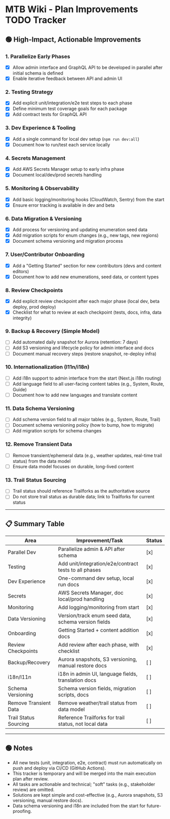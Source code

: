 # MTB Wiki - Plan Improvements TODO Tracker

## 🟢 High-Impact, Actionable Improvements

### 1. **Parallelize Early Phases**
- [x] Allow admin interface and GraphQL API to be developed in parallel after initial schema is defined
- [x] Enable iterative feedback between API and admin UI

### 2. **Testing Strategy**
- [x] Add explicit unit/integration/e2e test steps to each phase
- [x] Define minimum test coverage goals for each package
- [x] Add contract tests for GraphQL API

### 3. **Dev Experience & Tooling**
- [x] Add a single command for local dev setup (`npm run dev:all`)
- [x] Document how to run/test each service locally

### 4. **Secrets Management**
- [x] Add AWS Secrets Manager setup to early infra phase
- [x] Document local/dev/prod secrets handling

### 5. **Monitoring & Observability**
- [x] Add basic logging/monitoring hooks (CloudWatch, Sentry) from the start
- [x] Ensure error tracking is available in dev and beta

### 6. **Data Migration & Versioning**
- [x] Add process for versioning and updating enumeration seed data
- [x] Add migration scripts for enum changes (e.g., new tags, new regions)
- [x] Document schema versioning and migration process

### 7. **User/Contributor Onboarding**
- [x] Add a "Getting Started" section for new contributors (devs and content editors)
- [x] Document how to add new enumerations, seed data, or content types

### 8. **Review Checkpoints**
- [x] Add explicit review checkpoint after each major phase (local dev, beta deploy, prod deploy)
- [x] Checklist for what to review at each checkpoint (tests, docs, infra, data integrity)

### 9. **Backup & Recovery (Simple Model)**
- [ ] Add automated daily snapshot for Aurora (retention: 7 days)
- [ ] Add S3 versioning and lifecycle policy for admin interface and docs
- [ ] Document manual recovery steps (restore snapshot, re-deploy infra)

### 10. **Internationalization (l11n/i18n)**
- [ ] Add i18n support to admin interface from the start (Next.js i18n routing)
- [ ] Add language field to all user-facing content tables (e.g., System, Route, Guide)
- [ ] Document how to add new languages and translate content

### 11. **Data Schema Versioning**
- [ ] Add schema version field to all major tables (e.g., System, Route, Trail)
- [ ] Document schema versioning policy (how to bump, how to migrate)
- [ ] Add migration scripts for schema changes

### 12. **Remove Transient Data**
- [ ] Remove transient/ephemeral data (e.g., weather updates, real-time trail status) from the data model
- [ ] Ensure data model focuses on durable, long-lived content

### 13. **Trail Status Sourcing**
- [ ] Trail status should reference Trailforks as the authoritative source
- [ ] Do not store trail status as durable data; link to Trailforks for current status

---

## 📋 **Summary Table**
| Area                | Improvement/Task                                      | Status |
|---------------------|-------------------------------------------------------|--------|
| Parallel Dev        | Parallelize admin & API after schema                  | [x]    |
| Testing             | Add unit/integration/e2e/contract tests to all phases | [x]    |
| Dev Experience      | One-command dev setup, local run docs                 | [x]    |
| Secrets             | AWS Secrets Manager, doc local/prod handling          | [x]    |
| Monitoring          | Add logging/monitoring from start                     | [x]    |
| Data Versioning     | Version/track enum seed data, schema version fields   | [x]    |
| Onboarding          | Getting Started + content addition docs               | [x]    |
| Review Checkpoints  | Add review after each phase, with checklist           | [x]    |
| Backup/Recovery     | Aurora snapshots, S3 versioning, manual restore docs  | [ ]    |
| i18n/l11n           | i18n in admin UI, language fields, translation docs   | [ ]    |
| Schema Versioning   | Schema version fields, migration scripts, docs        | [ ]    |
| Remove Transient Data | Remove weather/trail status from data model           | [ ]    |
| Trail Status Sourcing | Reference Trailforks for trail status, not local data | [ ]    |

---

## 🟢 Notes
- All new tests (unit, integration, e2e, contract) must run automatically on push and deploy via CI/CD (GitHub Actions).
- This tracker is temporary and will be merged into the main execution plan after review.
- All tasks are actionable and technical; "soft" tasks (e.g., stakeholder review) are omitted.
- Solutions are kept simple and cost-effective (e.g., Aurora snapshots, S3 versioning, manual restore docs).
- Data schema versioning and i18n are included from the start for future-proofing. 